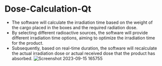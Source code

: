 # Dose-Calculation-Qt
- The software will calculate the irradiation time based on the weight of the cargo placed in the boxes and the required radiation dose.
- By selecting different radioactive sources, the software will provide different irradiation time options, aiming to optimize the irradiation time for the product.
- Subsequently, based on real-time duration, the software will recalculate the actual irradiation dose or actual received dose that the product has absorbed.
![Screenshot 2023-09-15 165755](https://github.com/ptanhdnn/Dose-Calculation-Qt/assets/79252891/3b6e6864-4792-491b-9d04-1f162a10e932)
